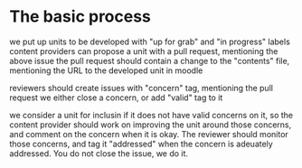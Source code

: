# The basic process

we put up units to be developed with "up for grab" and "in progress" labels
content providers can propose a unit with a pull request, mentioning the above issue
the pull request should contain a change to the "contents" file, mentioning the URL to the developed unit in moodle

reviewers should create issues with "concern" tag, mentioning the pull request
we either close a concern, or add "valid" tag to it

we consider a unit for inclusin if it does not have valid concerns on it, so the content provider should work on improving the unit around those concerns, and comment on the concern when it is okay.
The reviewer should monitor those concerns, and tag it "addressed" when the concern is adeuately addressed.
You do not close the issue, we do it.
